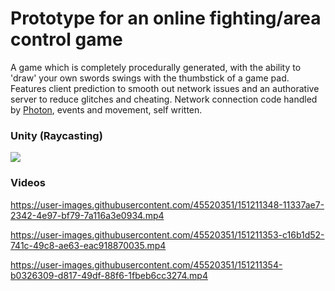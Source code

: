 # Prototype for an online fighting/area control game

A game which is completely procedurally generated, with the ability to 'draw' your own swords swings with the thumbstick of a game pad. Features client prediction to smooth out network issues and an authorative server to reduce glitches and cheating. Network connection code handled by [Photon](https://www.photonengine.com/pun), events and movement, self written. 

### Unity (Raycasting)
<img src="https://pbs.twimg.com/media/D3_84G8X4AAxvvV?format=jpg&name=small" />

### Videos


https://user-images.githubusercontent.com/45520351/151211348-11337ae7-2342-4e97-bf79-7a116a3e0934.mp4



https://user-images.githubusercontent.com/45520351/151211353-c16b1d52-741c-49c8-ae63-eac918870035.mp4



https://user-images.githubusercontent.com/45520351/151211354-b0326309-d817-49df-88f6-1fbeb6cc3274.mp4

